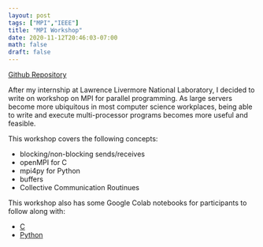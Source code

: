 ```yaml
---
layout: post
tags: ["MPI","IEEE"]
title: "MPI Workshop"
date: 2020-11-12T20:46:03-07:00
math: false
draft: false
---
```

[Github Repository](https://github.com/ValenYamamoto/IEEE_MPI_Workshop)

After my internship at Lawrence Livermore National Laboratory, I decided to
write on workshop on MPI for parallel programming. As large servers become more
ubiquitous in most computer science workplaces, being able to write and execute
multi-processor programs becomes more useful and feasible.

This workshop covers the following concepts:
* blocking/non-blocking sends/receives
* openMPI for C
* mpi4py for Python
* buffers
* Collective Communication Routinues

This workshop also has some Google Colab notebooks for participants to follow
along with:
* [C](https://colab.research.google.com/drive/12-AmHyu3AvMKvNoYE4xiOlxOnt_k7CcQ?usp=sharing)
* [Python](https://colab.research.google.com/drive/1DmPziA4KuqG6Z9EwsM07X5OYod_Wq2SF?usp=sharing) 


